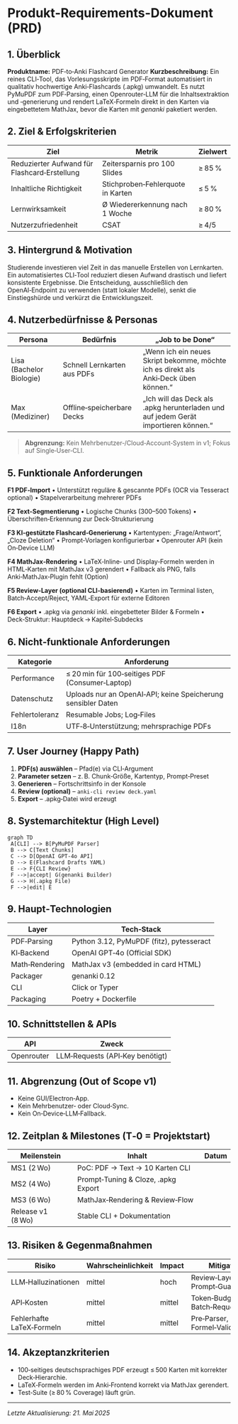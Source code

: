 # Produkt-Requirements-Dokument (PRD)

## 1. Überblick

**Produktname:** PDF‑to‑Anki Flashcard Generator
**Kurzbeschreibung:** Ein reines CLI‑Tool, das Vorlesungsskripte im PDF‑Format automatisiert in qualitativ hochwertige Anki‑Flashcards (.apkg) umwandelt. Es nutzt PyMuPDF zum PDF‑Parsing, einen Openrouter‑LLM für die Inhaltsextraktion und ‑generierung und rendert LaTeX‑Formeln direkt in den Karten via eingebettetem MathJax, bevor die Karten mit *genanki* paketiert werden.

## 2. Ziel & Erfolgskriterien

| Ziel                                         | Metrik                            | Zielwert |
| -------------------------------------------- | --------------------------------- | -------- |
| Reduzierter Aufwand für Flashcard‑Erstellung | Zeitersparnis pro 100 Slides      | ≥ 85 %   |
| Inhaltliche Richtigkeit                      | Stichproben‑Fehlerquote in Karten | ≤ 5 %    |
| Lernwirksamkeit                              | Ø Wiedererkennung nach 1 Woche    | ≥ 80 %   |
| Nutzerzufriedenheit                          | CSAT                              | ≥ 4/5    |

## 3. Hintergrund & Motivation

Studierende investieren viel Zeit in das manuelle Erstellen von Lernkarten. Ein automatisiertes CLI‑Tool reduziert diesen Aufwand drastisch und liefert konsistente Ergebnisse. Die Entscheidung, ausschließlich den OpenAI‑Endpoint zu verwenden (statt lokaler Modelle), senkt die Einstiegshürde und verkürzt die Entwicklungszeit.

## 4. Nutzerbedürfnisse & Personas

| Persona                  | Bedürfnis                   | „Job to be Done“                                                                     |
| ------------------------ | --------------------------- | ------------------------------------------------------------------------------------ |
| Lisa (Bachelor Biologie) | Schnell Lernkarten aus PDFs | „Wenn ich ein neues Skript bekomme, möchte ich es direkt als Anki‑Deck üben können.“ |
| Max (Mediziner)          | Offline‑speicherbare Decks  | „Ich will das Deck als .apkg herunterladen und auf jedem Gerät importieren können.“  |

> **Abgrenzung:** Kein Mehrbenutzer‑/Cloud‑Account‑System in v1; Fokus auf Single‑User‑CLI.

## 5. Funktionale Anforderungen

**F1 PDF‑Import**
• Unterstützt reguläre & gescannte PDFs (OCR via Tesseract optional)
• Stapelverarbeitung mehrerer PDFs

**F2 Text‑Segmentierung**
• Logische Chunks (300–500 Tokens)
• Überschriften‑Erkennung zur Deck‑Strukturierung

**F3 KI‑gestützte Flashcard‑Generierung**
• Kartentypen: „Frage/Antwort“, „Cloze Deletion“
• Prompt‑Vorlagen konfigurierbar
• Openrouter API (kein On‑Device LLM)

**F4 MathJax‑Rendering**
• LaTeX‑Inline‑ und Display‑Formeln werden in HTML‑Karten mit MathJax v3 gerendert
• Fallback als PNG, falls Anki‑MathJax‑Plugin fehlt (Option)

**F5 Review‑Layer (optional CLI‑basierend)**
• Karten im Terminal listen, Batch‑Accept/Reject, YAML‑Export für externe Editoren

**F6 Export**
• .apkg via *genanki* inkl. eingebetteter Bilder & Formeln
• Deck‑Struktur: Hauptdeck → Kapitel‑Subdecks

## 6. Nicht‑funktionale Anforderungen

| Kategorie      | Anforderung                                                  |
| -------------- | ------------------------------------------------------------ |
| Performance    | ≤ 20 min für 100‑seitiges PDF (Consumer‑Laptop)              |
| Datenschutz    | Uploads nur an OpenAI‑API; keine Speicherung sensibler Daten |
| Fehlertoleranz | Resumable Jobs; Log‑Files                                    |
| I18n           | UTF‑8‑Unterstützung; mehrsprachige PDFs                      |

## 7. User Journey (Happy Path)

1. **PDF(s) auswählen** – Pfad(e) via CLI‐Argument
2. **Parameter setzen** – z. B. Chunk‑Größe, Kartentyp, Prompt‑Preset
3. **Generieren** – Fortschrittsinfo in der Konsole
4. **Review (optional)** – `anki-cli review deck.yaml`
5. **Export** – .apkg‑Datei wird erzeugt

## 8. Systemarchitektur (High Level)

```mermaid
graph TD
 A[CLI] --> B[PyMuPDF Parser]
 B --> C[Text Chunks]
 C --> D[OpenAI GPT-4o API]
 D --> E(Flashcard Drafts YAML)
 E --> F{CLI Review}
 F -->|accept| G(genanki Builder)
 G --> H(.apkg File)
 F -->|edit| E
```

## 9. Haupt‑Technologien

| Layer          | Tech‑Stack                               |
| -------------- | ---------------------------------------- |
| PDF‑Parsing    | Python 3.12, PyMuPDF (fitz), pytesseract |
| KI‑Backend     | OpenAI GPT‑4o (Official SDK)             |
| Math‑Rendering | MathJax v3 (embedded in card HTML)       |
| Packager       | genanki 0.12                             |
| CLI            | Click or Typer                           |
| Packaging      | Poetry + Dockerfile                      |

## 10. Schnittstellen & APIs

| API        | Zweck                           |
| ---------- | ------------------------------- |
| Openrouter | LLM‑Requests (API‑Key benötigt) |

## 11. Abgrenzung (Out of Scope v1)

* Keine GUI/Electron‑App.
* Kein Mehrbenutzer‑ oder Cloud‑Sync.
* Kein On‑Device‑LLM‑Fallback.

## 12. Zeitplan & Milestones (T‑0 = Projektstart)

| Meilenstein       | Inhalt                              | Datum |
| ----------------- | ----------------------------------- | ----- |
| MS1 (2 Wo)        | PoC: PDF → Text → 10 Karten CLI     |       |
| MS2 (4 Wo)        | Prompt‑Tuning & Cloze, .apkg Export |       |
| MS3 (6 Wo)        | MathJax‑Rendering & Review‑Flow     |       |
| Release v1 (8 Wo) | Stable CLI + Dokumentation          |       |

## 13. Risiken & Gegenmaßnahmen

| Risiko                    | Wahrscheinlichkeit | Impact | Mitigation                         |
| ------------------------- | ------------------ | ------ | ---------------------------------- |
| LLM‑Halluzinationen       | mittel             | hoch   | Review‑Layer, Prompt‑Guardrails    |
| API‑Kosten                | mittel             | mittel | Token‑Budgetierung, Batch‑Requests |
| Fehlerhafte LaTeX‑Formeln | mittel             | mittel | Pre‑Parser, Formel‑Validator       |

## 14. Akzeptanzkriterien

* 100‑seitiges deutschsprachiges PDF erzeugt ≤ 500 Karten mit korrekter Deck‑Hierarchie.
* LaTeX‑Formeln werden im Anki‑Frontend korrekt via MathJax gerendert.
* Test‑Suite (≥ 80 % Coverage) läuft grün.

---

*Letzte Aktualisierung: 21. Mai 2025*
